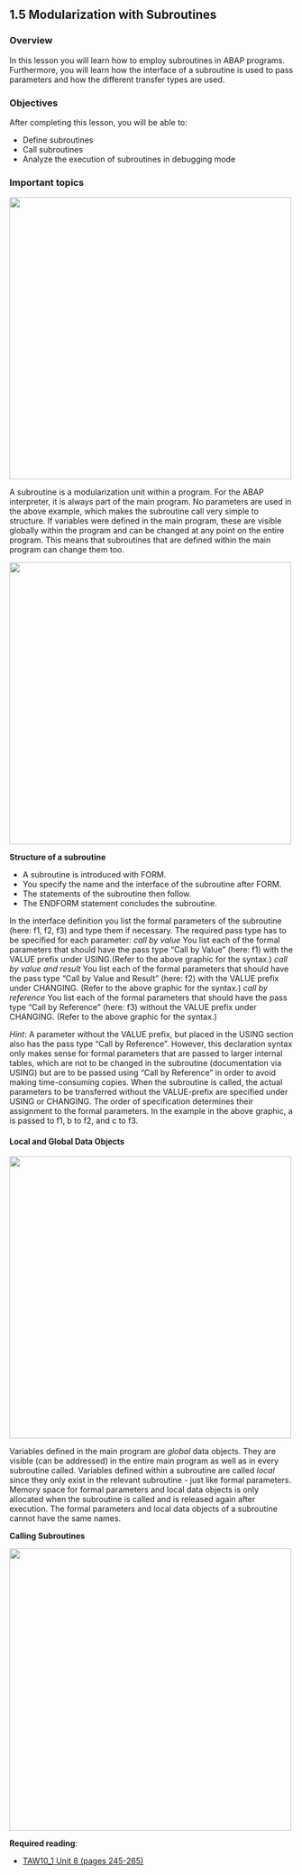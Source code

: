 ## 1.5 Modularization with Subroutines

### Overview
In this lesson you will learn how to employ subroutines in ABAP programs. Furthermore, you will learn how the interface of a subroutine is used to pass parameters and how the different transfer types are used.

### Objectives
After completing this lesson, you will be able to:
- Define subroutines
- Call subroutines
- Analyze the execution of subroutines in debugging mode

### Important topics

<img src="https://github.com/msg-CareerPaths/sap-abap-internship/assets/139317079/844dd7a8-1880-45d1-9c17-a50c83173393" width="500">

A subroutine is a modularization unit within a program. For the ABAP interpreter, it is always part of the main program. No parameters are used in the above example, which makes the subroutine call very simple to structure.
If variables were defined in the main program, these are visible globally within the program and can be changed at any point on the entire program. This means that subroutines that are defined within the main program can change them too.

<img src="https://github.com/msg-CareerPaths/sap-abap-internship/assets/139317079/55cdffe8-a805-4dc0-9163-1f086f356363" width="500">

**Structure of a subroutine**
- A subroutine is introduced with FORM.
- You specify the name and the interface of the subroutine after FORM.
- The statements of the subroutine then follow.
- The ENDFORM statement concludes the subroutine.

In the interface definition you list the formal parameters of the subroutine (here: f1, f2, f3) and type them if necessary. The required pass type has to be specified for each parameter:
*call by value*
You list each of the formal parameters that should have the pass type “Call by Value” (here: f1) with the VALUE prefix under USING.(Refer to the above graphic for the syntax.)
*call by value and result*
You list each of the formal parameters that should have the pass type “Call by Value and Result” (here: f2) with the VALUE prefix under CHANGING. (Refer to the above graphic for the syntax.)
*call by reference*
You list each of the formal parameters that should have the pass type “Call by Reference” (here: f3) without the VALUE prefix under CHANGING. (Refer to the above graphic for the syntax.)

*Hint*: A parameter without the VALUE prefix, but placed in the USING section also has the pass type “Call by Reference”. However, this declaration syntax only makes sense for formal parameters that are passed to larger internal tables, which are not to be changed in the subroutine (documentation via USING) but are to be passed using “Call by Reference” in order to avoid making time-consuming copies.
When the subroutine is called, the actual parameters to be transferred without the VALUE-prefix are specified under USING or CHANGING. The order of specification determines their assignment to the formal parameters. In the example in the above graphic, a is passed to f1, b to f2, and c to f3.

#### Local and Global Data Objects

<img src="https://github.com/msg-CareerPaths/sap-abap-internship/assets/139317079/2f73f713-7eab-4de5-843d-98c06216d1b0" width="500">

Variables defined in the main program are *global* data objects. They are visible (can be addressed) in the entire main program as well as in every subroutine called.
Variables defined within a subroutine are called *local* since they only exist in the relevant subroutine - just like formal parameters. Memory space for formal parameters and local data objects is only allocated when the subroutine is called and is released again after execution.
The formal parameters and local data objects of a subroutine cannot have the same names. 

**Calling Subroutines**

<img src="https://github.com/msg-CareerPaths/sap-abap-internship/assets/139317079/0f525475-4933-44e3-8778-00dac62a211e" width="500">

**Required reading**:
- [TAW10_1 Unit 8 (pages 245-265)](https://msggroup.sharepoint.com/:b:/r/sites/msteams_f974e3/Freigegebene%20Dokumente/General/SAP%20Summer%20School%202023/Training%20materials/TAW/TAW10_1_EN_Col92_FV_Part_NSC.pdf?csf=1&web=1&e=qJJmzd)
  
